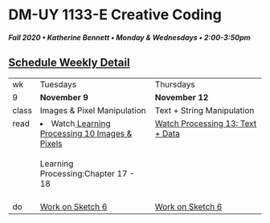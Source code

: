 # DM-UY 1133-E Creative Coding
##### Fall 2020 • Katherine Bennett • Monday & Wednesdays • 2:00-3:50pm 

## [Schedule Weekly Detail](Calendar.md) 

<table>
<tr>
<td>wk</td>
<td>Tuesdays </td>
<td>Thursdays </td>
</tr>
<!-- dates -->
<tr>
  <td valign="top">9</td>
  <td valign="top" width="48%"><strong>November 9</strong></td>
  <td valign="top" width="48%"><strong>November 12</strong></td>
</tr>
<!-- class -->
<tr>
	<td valign="top">class</td>
	<!-- day Tues -->
	<td valign="top" width="48%">
	Images & Pixel Manipulation <br> 
	</td>
	<!-- day Thurs -->
	<td valign="top" width="48%">
		Text + String Manipulation <br>
	</td>
<!-- homework -->
<tr>
  <td valign="top">read</td>
  	<!-- day Tues -->
  	<td valign="top"> 
        <li> Watch<a href = "https://www.youtube.com/user/shiffman/playlists?view=50&sort=dd&shelf_id=2"> Learning Processing 10 Images & Pixels </a> </li> <br>
  		Learning Processing:Chapter 17 - 18 </a><br>
	<br>
	</td>
  	<!-- day Thurs -->
  	<td valign="top"> 
  		<a href = "https://www.youtube.com/user/shiffman/playlists?view=50&sort=dd&shelf_id=2"> Watch Processing 13: Text + Data </a>
  	</td>
 </tr>
 <!-- do -->
<tr>
  <td valign = "top">do</td>
	<!-- day Tues -->
 	<td valign = "top"> 
 		<a href = "Sketch_5.md"> Work on Sketch 6 </a> <br>
 	</td>
  	<!-- day Thurs -->
  	<td valign = "top">
  		<a href = "Sketch_5.md"> Work on Sketch 6</a> <br>
  	</td>	
</tr>
</table>